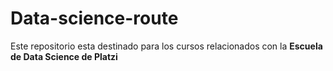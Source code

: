 # Data-science-route

Este repositorio esta destinado para los cursos relacionados con la **Escuela de Data Science de Platzi** 
